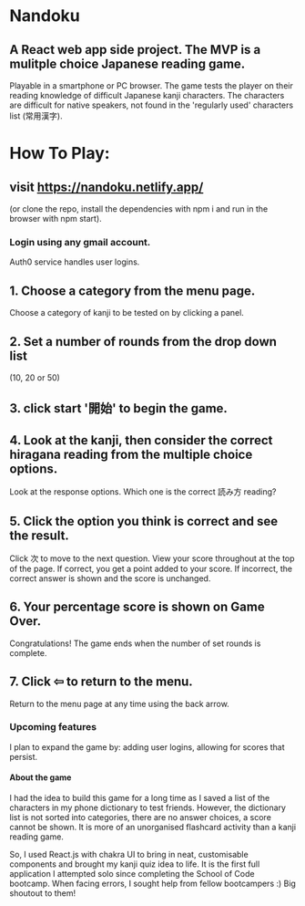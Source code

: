 # Nandoku

## A React web app side project. The MVP is a mulitple choice Japanese reading game.
Playable in a smartphone or PC browser. The game tests the player on their reading knowledge of difficult Japanese kanji characters.
The characters are difficult for native speakers, not found in the 'regularly used' characters list (常用漢字).

# How To Play:
## visit https://nandoku.netlify.app/ 
(or clone the repo, install the dependencies with npm i and run in the browser with npm start).

### Login using any gmail account.
Auth0 service handles user logins. 

## 1. Choose a category from the menu page.
Choose a category of kanji to be tested on by clicking a panel.

## 2. Set a number of rounds from the drop down list 
(10, 20 or 50)

## 3. click start '開始' to begin the game.

## 4. Look at the kanji, then consider the correct hiragana reading from the multiple choice options.
Look at the response options. Which one is the correct 読み方 reading?

## 5. Click the option you think is correct and see the result. 
Click 次 to move to the next question. View your score throughout at the top of the page.
If correct, you get a point added to your score.
If incorrect, the correct answer is shown and the score is unchanged. 

## 6. Your percentage score is shown on Game Over.
Congratulations! The game ends when the number of set rounds is complete.

## 7. Click ⇦ to return to the menu.
Return to the menu page at any time using the back arrow.


### Upcoming features
I plan to expand the game by: adding user logins, allowing for scores that persist.


#### About the game
I had the idea to build this game for a long time as I saved a list of the characters in my phone dictionary to test friends.
However, the dictionary list is not sorted into categories, there are no answer choices, a score cannot be shown. 
It is more of an unorganised flashcard activity than a kanji reading game.

So, I used React.js with chakra UI to bring in neat, customisable components and brought my kanji quiz idea to life. 
It is the first full application I attempted solo since completing the School of Code bootcamp.
When facing errors, I sought help from fellow bootcampers :) Big shoutout to them!
